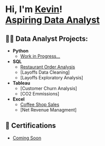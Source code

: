 <h1>Hi, I'm <a href="https://www.linkedin.com/in/kevinzhang001/">Kevin</a>! <br/>
<a href="https://github.com/kzha0676">Aspiring Data Analyst</a></h1>

<h2>👨‍💻 Data Analyst Projects:</h2>

- <b>Python</b>
  - [Work in Progress...]()
- <b>SQL</b>
  - [Restaurant Order Analysis](https://github.com/kzha0676/Restaurant_OrderAnalysis)
  - [Layoffs Data Cleaning]
  - [Layoffs Exploratory Analysis]
- <b>Tableau</b>
  - [Customer Churn Analysis]
  - [CO2 Emmissions]
- <b>Excel</b>
  - [Coffee Shop Sales](https://github.com/kzha0676/Coffee_shop_sales)
  - [Net Revenue Managment]

<h2>📜 Certifications</h2>

- [Coming Soon]()

<!--

<h2> 🤳 Connect with me:</h2>

- [<img align="left" alt="JoshMadakor | LinkedIn" width="22px" src="https://cdn.jsdelivr.net/npm/simple-icons@v3/icons/linkedin.svg" />][linkedin]

- [linkedin]: https://linkedin.com/in/kevinzhang001

**kzha0676/kzha0676** is a ✨ _special_ ✨ repository because its `README.md` (this file) appears on your GitHub profile.

Here are some ideas to get you started:

- 🔭 I’m currently working on ...
- 🌱 I’m currently learning ...
- 👯 I’m looking to collaborate on ...
- 🤔 I’m looking for help with ...
- 💬 Ask me about ...
- 📫 How to reach me: ...
- 😄 Pronouns: ...
- ⚡ Fun fact: ...
-->
